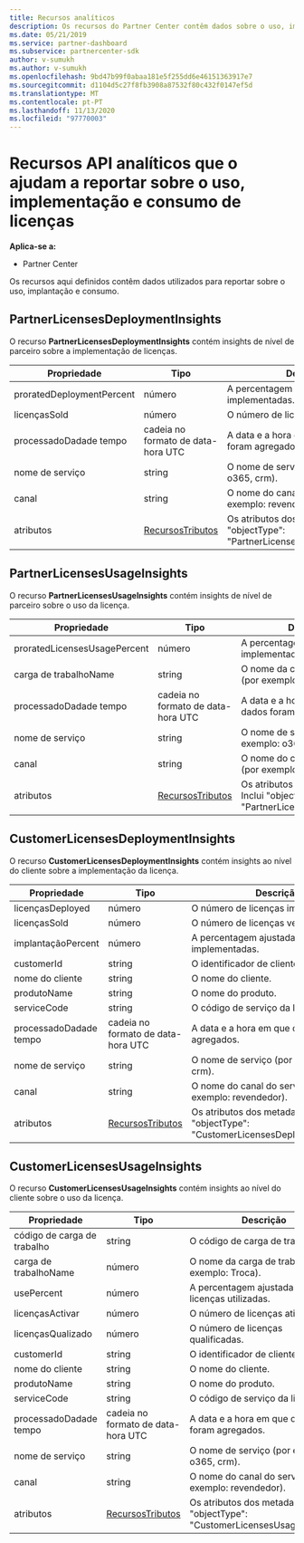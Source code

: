 ```yaml
---
title: Recursos analíticos
description: Os recursos do Partner Center contêm dados sobre o uso, implantação e consumo. Inclui insights sobre a implementação e utilização de licenças por parceiros e clientes.
ms.date: 05/21/2019
ms.service: partner-dashboard
ms.subservice: partnercenter-sdk
author: v-sumukh
ms.author: v-sumukh
ms.openlocfilehash: 9bd47b99f0abaa181e5f255dd6e46151363917e7
ms.sourcegitcommit: d1104d5c27f8fb3908a87532f80c432f0147ef5d
ms.translationtype: MT
ms.contentlocale: pt-PT
ms.lasthandoff: 11/13/2020
ms.locfileid: "97770003"
---
```

# <a name="analytics-api-resources-that-help-you-report-on-license-usage-deployment-and-consumption"></a>Recursos API analíticos que o ajudam a reportar sobre o uso, implementação e consumo de licenças

**Aplica-se a:**

- Partner Center

Os recursos aqui definidos contêm dados utilizados para reportar sobre o uso, implantação e consumo.

## <a name="partnerlicensesdeploymentinsights"></a>PartnerLicensesDeploymentInsights

O recurso **PartnerLicensesDeploymentInsights** contém insights de nível de parceiro sobre a implementação de licenças.

| Propriedade                  | Tipo                                                           | Descrição                                                                         |
|---------------------------|----------------------------------------------------------------|-------------------------------------------------------------------------------------|
| proratedDeploymentPercent | número                                                         | A percentagem de licenças implementadas.                                                |
| licençasSold              | número                                                         | O número de licenças vendidas.                                                        |
| processadoDadade tempo         | cadeia no formato de data-hora UTC                                 | A data e a hora em que os dados foram agregados.                                     |
| nome de serviço               | string                                                         | O nome de serviço (por exemplo: o365, crm).                                                  |
| canal                   | string                                                         | O nome do canal do serviço (por exemplo: revendedor).                                    |
| atributos                | [RecursosTributos](utility-resources.md#resourceattributes) | Os atributos dos metadados. Inclui "objectType": "PartnerLicensesDeploymentInsights" |

## <a name="partnerlicensesusageinsights"></a>PartnerLicensesUsageInsights

O recurso **PartnerLicensesUsageInsights** contém insights de nível de parceiro sobre o uso da licença.

| Propriedade                     | Tipo                                                           | Descrição                                                                    |
|------------------------------|----------------------------------------------------------------|--------------------------------------------------------------------------------|
| proratedLicensesUsagePercent | número                                                         | A percentagem de licenças implementadas.                                           |
| carga de trabalhoName                 | string                                                         | O nome da carga de trabalho (por exemplo: troca).                                             |
| processadoDadade tempo            | cadeia no formato de data-hora UTC                                 | A data e a hora em que os dados foram agregados.                                |
| nome de serviço                  | string                                                         | O nome de serviço (por exemplo: o365, crm).                                             |
| canal                      | string                                                         | O nome do canal do serviço (por exemplo: revendedor).                               |
| atributos                   | [RecursosTributos](utility-resources.md#resourceattributes) | Os atributos dos metadados. Inclui "objectType": "PartnerLicensesUsageInsights" |

## <a name="customerlicensesdeploymentinsights"></a>CustomerLicensesDeploymentInsights

O recurso **CustomerLicensesDeploymentInsights** contém insights ao nível do cliente sobre a implementação da licença.

| Propriedade          | Tipo                                                           | Descrição                                                                          |
|-------------------|----------------------------------------------------------------|--------------------------------------------------------------------------------------|
| licençasDeployed  | número                                                         | O número de licenças implementadas.                                                     |
| licençasSold      | número                                                         | O número de licenças vendidas.                                                         |
| implantaçãoPercent | número                                                         | A percentagem ajustada de licenças implementadas.                                        |
| customerId        | string                                                         | O identificador de clientes.                                                             |
| nome do cliente      | string                                                         | O nome do cliente.                                                                   |
| produtoName       | string                                                         | O nome do produto.                                                                    |
| serviceCode       | string                                                         | O código de serviço da licença.                                                     |
| processadoDadade tempo | cadeia no formato de data-hora UTC                                 | A data e a hora em que os dados foram agregados.                                      |
| nome de serviço       | string                                                         | O nome de serviço (por exemplo: o365, crm).                                                   |
| canal           | string                                                         | O nome do canal do serviço (por exemplo: revendedor).                                     |
| atributos        | [RecursosTributos](utility-resources.md#resourceattributes) | Os atributos dos metadados. Inclui "objectType": "CustomerLicensesDeploymentInsights" |

## <a name="customerlicensesusageinsights"></a>CustomerLicensesUsageInsights

O recurso **CustomerLicensesUsageInsights** contém insights ao nível do cliente sobre o uso da licença.

| Propriedade          | Tipo                                                           | Descrição                                                                     |
|-------------------|----------------------------------------------------------------|---------------------------------------------------------------------------------|
| código de carga de trabalho      | string                                                         | O código de carga de trabalho.                                                              |
| carga de trabalhoName      | número                                                         | O nome da carga de trabalho (por exemplo: Troca).                                              |
| usePercent      | número                                                         | A percentagem ajustada de licenças utilizadas.                                       |
| licençasActivar    | número                                                         | O número de licenças ativas.                                                  |
| licençasQualizado | número                                                         | O número de licenças qualificadas.                                               |
| customerId        | string                                                         | O identificador de clientes.                                                        |
| nome do cliente      | string                                                         | O nome do cliente.                                                              |
| produtoName       | string                                                         | O nome do produto.                                                               |
| serviceCode       | string                                                         | O código de serviço da licença.                                                |
| processadoDadade tempo | cadeia no formato de data-hora UTC                                 | A data e a hora em que os dados foram agregados.                                 |
| nome de serviço       | string                                                         | O nome de serviço (por exemplo: o365, crm).                                              |
| canal           | string                                                         | O nome do canal do serviço (por exemplo: revendedor).                                |
| atributos        | [RecursosTributos](utility-resources.md#resourceattributes) | Os atributos dos metadados. Inclui "objectType": "CustomerLicensesUsageInsights" |